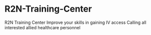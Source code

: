 # R2N-Training-Center
R2N Training Center Improve your skills in gaining IV access Calling all interested allied healthcare personnel
